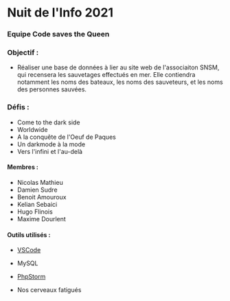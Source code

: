 # Nuit de l'Info 2021


### Equipe Code saves the Queen

### Objectif : 

- Réaliser une base de données à lier au site web de l'associaiton SNSM, qui recensera les sauvetages effectués en mer. Elle contiendra notamment les noms des bateaux, les noms des sauveteurs, et les noms des personnes sauvées.

### Défis :

- Come to the dark side
- Worldwide
- A la conquête de l'Oeuf de Paques
- Un darkmode à la mode
- Vers l'infini et l'au-delà


#### Membres : 
- Nicolas Mathieu
- Damien Sudre
- Benoit Amouroux
- Kelian Sebaici
- Hugo Flinois
- Maxime Dourlent

#### Outils utilisés :
- [VSCode](https://code.visualstudio.com/Download)

- MySQL

- [PhpStorm](https://www.jetbrains.com/fr-fr/phpstorm/download/#section=windows)
- Nos cerveaux fatigués
